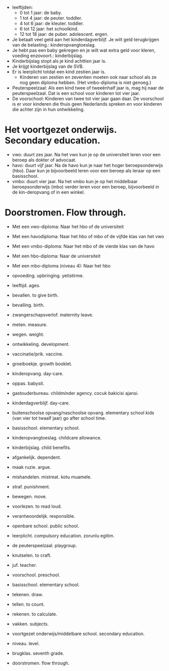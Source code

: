 - leeftijden:
  - 0 tot 1 jaar: de baby.
  - 1 tot 4 jaar: de peuter. toddler.
  - 4 tot 6 jaar: de kleuter. toddler.
  - 6 tot 12 jaar: het schoolkind.
  - 12 tot 18 jaar: de puber. adolescent. ergen.
- Je betaalt veel geld aan het kinderdagverblijf. Je wilt geld terugkrijgen van de belasting.: kinderopvangtoeslag.
- Je hebt pas een baby gekregen en je wilt wat extra geld voor kleren, voeding enzovoort.: kinderbijslag.
- Kinderbijslag stopt als je kind achttien jaar is.
- Je krijgt kinderbijslag van de SVB.
- Er is leerplicht totdat een kind zestien jaar is.
  - Kinderen van zestien en zeventien moeten ook naar school als ze nog geen diploma hebben. (Het vmbo-diploma is niet genoeg.)
- Peuterspeelzaal: Als een kind twee of tweeënhalf jaar is, mag hij naar de peuterspeelzaal. Dat is een school voor kinderen tot vier jaar.
- De voorschool: Kinderen van twee tot vier jaar gaan daar. De voorschool is er voor kinderen die thuis geen Nederlands spreken en voor kinderen die achter zijn in hun ontwikkeling.

# Het voortgezet onderwijs. Secondary education.
- vwo: duurt zes jaar.  Na het vwo kun je op de universiteit leren voor een beroep als dokter of advocaat.
- havo: duurt vijf jaar.  Na de havo kun je naar het hoger beroepsonderwijs (hbo). Daar kun je bijvoorbeeld leren voor een beroep als leraar op een basisschool.
- vmbo: duurt vier jaar.  Na het vmbo kun je op het middelbaar beroepsonderwijs (mbo) verder leren voor een beroep, bijvoorbeeld in de kin-deropvang of in een winkel.

# Doorstromen. Flow through.
- Met een vwo-diploma:  Naar het hbo of de universiteit
- Met een havodiploma: Naar het hbo of mbo of de vijfde klas van het vwo
- Met een vmbo-diploma: Naar het mbo of de vierde klas van de havo
- Met een hbo-diploma: Naar de universiteit
- Met een mbo-diploma (niveau 4): Naar het hbo


- opvoeding. upbringing. yetistirme.
- leeftijd. ages.
- bevallen. to give birth.
- bevalling. birth.
- zwangerschapsverlof. maternity leave.
- meten. measure.
- wegen. weight.
- ontwikkeling. development.
- vaccinatie/prik. vaccine.
- groeiboekje. growth booklet.
- kinderopvang. day-care.
- oppas. babysit.
- gastouderbureau. childminder agency. cocuk bakicisi ajansi.
- kinderdagverblijf. day-care.
- buitenschoolse opvang/naschoolse opvang. elementary school kids (van vier tot twaalf jaar) go after school time.
- basisschool. elementary school.
- kinderopvangtoeslag. childcare allowance.
- kinderbijslag. child benefits.
- afgankelijk. dependent.
- maak ruzie. argue.
- mishandelen. mistreat. kotu muamele.
- straf. punishment.
- bewegen. move.
- voorlezen. to read loud.
- verantwoordelijk. responsible.
- openbare school. public school.
- leerplicht. compulsory education. zorunlu egitim.
- de peuterspeelzaal. playgroup.
- knutselen. to craft.
- juf. teacher.
- voorschool. preschool.
- basisschool. elementary school.
- tekenen. draw.
- tellen. to count.
- rekenen. to calculate.
- vakken. subjects.
- voortgezet onderwijs/middelbare school. secondary education.
- niveau. level.
- brugklas. seventh grade.
- doorstromen. flow through.
